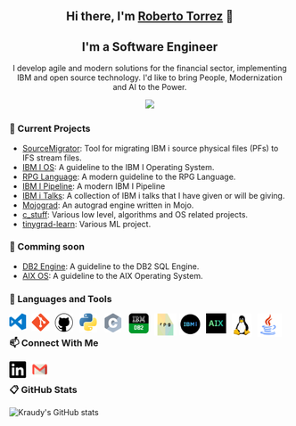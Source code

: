 <h2 align="center">Hi there, I'm <a href="https://www.linkedin.com/in/rtorrezluna/">Roberto Torrez</a> 👋</h2>

<h2 align="center">I'm a Software Engineer</h2>

<p align="center"> I develop agile and modern solutions for the financial sector, implementing IBM and open source technology. I'd like to bring People, Modernization and AI to the Power.</p>

<p align="center">
  <a href="#">
      <img src="https://api.visitorbadge.io/api/VisitorHit?user=kraudy&repo=github-visitors-badge&countColor=%234290F7" />
   </a>
</p>

### 🔭 Current Projects

* [SourceMigrator](https://github.com/kraudy/SourceMigrator): Tool for migrating IBM i source physical files (PFs) to IFS stream files.
* [IBM I OS](https://github.com/kraudy/ibmi_os): A guideline to the IBM I Operating System.
* [RPG Language](https://github.com/kraudy/rpg_language): A modern guideline to the RPG Language.
* [IBM I Pipeline](https://github.com/kraudy/IBM-i-pipeline): A modern IBM I Pipeline
* [IBM i Talks](https://github.com/kraudy/ibmi_talks): A collection of IBM i talks that I have given or will be giving.
* [Mojograd](https://github.com/kraudy/mojo-grad): An autograd engine written in Mojo.
* [c_stuff](https://github.com/kraudy/c_stuff): Various low level, algorithms and OS related projects.
* [tinygrad-learn](https://github.com/kraudy/tinygrad-learn): Various ML project.

### 🌱 Comming soon

* [DB2 Engine](https://github.com/kraudy/db2_engine): A guideline to the DB2 SQL Engine.
* [AIX OS](): A guideline to the AIX Operating System.

### 💼 Languages and Tools

[<img align="left" alt="Visual Studio Code" width="30px" style="padding-right:10px;" src="./images/VsCode.svg"/>]()
[<img align="left" alt="Git" width="32px" style="padding-right:10px;" src="./images/Git.svg"/>]()
[<img align="left" alt="GitHub" width="32px" style="padding-right:12px;" src="./images/GitHub.svg"/>]()
[<img align="left" alt="Python" width="32px" style="padding-right:13px;" src="./images/Python.svg"/>]()
[<img align="left" alt="C" width="30px" style="padding-right:13px;" src="./images/C.svg"/>]()
[<img align="left" alt="DB2" width="36px" style="padding-right:10px;" src="./images/DB2.svg"/>]()
[<img align="left" alt="Rpg" width="40px" style="padding-right:5px;" src="./images/rpg.svg"/>]()
[<img align="left" alt="IBM i" width="40px" style="padding-right:8px;" src="./images/ibmi.svg"/>]()
[<img align="left" alt="Aix" width="36px" style="padding-right:10px;" src="./images/aix.svg"/>]()
[<img align="left" alt="Linux" width="36px" style="padding-right:10px;" src="./images/Linux.svg"/>]()
[<img align="left" alt="Linux" width="44px" style="padding-right:10px;" src="./images/Java.svg"/>]()

<br/>

### 📫 Connect With Me

[<img align="left" alt="Roberto Torrez | LinkedIn" width="30px" style="padding-right:10px;" src="./images/LinkedIn.svg"/>](https://www.linkedin.com/in/rtorrezluna/)

[<img align="left" alt="Roberto Torrez | Gmail" width="29px" style="padding-right:10px;" src="./images/Email.svg"/>](mailto:robkraudy@gmail.com)

<br/>

### 📋 GitHub Stats

![Kraudy's GitHub stats](https://github-readme-stats.vercel.app/api?username=kraudy&show_icons=true&theme=tokyonight)
